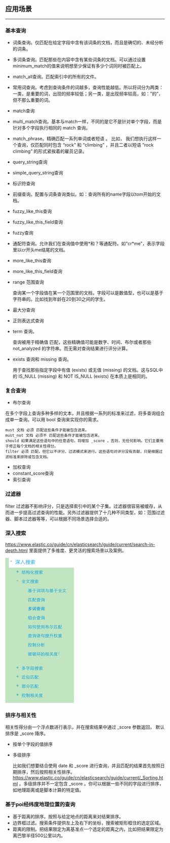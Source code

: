 ## 应用场景

---


### 基本查询

* 词条查询。仅匹配在给定字段中含有该词条的文档，而且是确切的、未经分析的词条。
* 多词条查询。匹配那些在内容中含有某些词条的文档。可以通过设置minimum_match的值来说明想至少保证有多少个词同时被匹配上。
* match_all查询。匹配索引中的所有的文件。
* 常用词查询。考虑到查询条件的词越多，查询性能越低。所以将词分为两类：一类，是重要的词，出现的频率较低；另一类，是出现频率较高，如：”的”，但不那么重要的词。
* match查询
* multi_match查询。基本与match一样，不同的是它不是针对单个字段，而是针对多个字段执行相同的 match 查询。
* match_phrase。精确匹配一系列单词或者短语 。 比如， 我们想执行这样一个查询，仅匹配同时包含 “rock” 和 “climbing” ，并且二者以短语 “rock climbing” 的形式紧挨着的雇员记录。
* query_string查询
* simple_query_string查询
* 标识符查询
* 前缀查询。配置与词条查询类似。如：查询所有的name字段以tom开始的文档。
* fuzzy_like_this查询
* fuzzy_like_this_field查询
* fuzzy查询
* 通配符查询。允许我们在查询值中使用*和？等通配符。如“cr\*me”，表示字段里以cr开头me结尾的文档。
* more_like_this查询
* more_like_this_field查询
* range 范围查询

	查询某一个字段值在某一个范围里的文档，字段可以是数值型，也可以是基于字符串的。比如找到年龄在20到30之间的学生。

* 最大分查询
* 正则表达式查询
* term 查询。
	
	查询被用于精确值 匹配，这些精确值可能是数字、时间、布尔或者那些 not_analyzed 的字符串。而无需对查询结果进行评分计算。

* exists 查询和 missing 查询。

	用于查找那些指定字段中有值 (exists) 或无值 (missing) 的文档。这与SQL中的 IS_NULL (missing) 和 NOT IS_NULL (exists) 在本质上是相同的。


### 复合查询

* 布尔查询

在多个字段上查询多种多样的文本，并且根据一系列的标准来过滤，将多查询组合成单一查询。可以用 bool 查询来实现你的需求。

```
must 文档 必须 匹配这些条件才能被包含进来。
must_not 文档 必须不 匹配这些条件才能被包含进来。
should 如果满足这些语句中的任意语句，将增加 _score ，否则，无任何影响。它们主要用于修正每个文档的相关性得分。
filter 必须 匹配，但它以不评分、过滤模式来进行。这些语句对评分没有贡献，只是根据过滤标准来排除或包含文档。
```

* 加权查询
* constant_score查询
* 索引查询

### 过滤器

filter 过滤器不影响评分，只是选择索引中的某个子集。过滤器很容易被缓存，从而进一步提高过滤查询的性能。另外过滤器提供了十几种不同类型，如：范围过滤器、脚本过滤器等等，可以根据不同场景选择合适的。

### 深入搜索

https://www.elastic.co/guide/cn/elasticsearch/guide/current/search-in-depth.html
里面提供了多维度、更灵活的搜索场景以及案例。

![image](img/13.png)


### 排序与相关性

相关性得分由一个浮点数进行表示，并在搜索结果中通过 _score 参数返回， 默认排序是 _score 降序。

* 按单个字段的值排序

* 多级排序
	
	比如我们想要结合使用 date 和 _score 进行查询，并且匹配的结果首先按照日期排序，然后按照相关性排序。https://www.elastic.co/guide/cn/elasticsearch/guide/current/_Sorting.html
。多级排序并不一定包含 _score 。你可以根据一些不同的字段进行排序， 如地理距离或是脚本计算的特定值。


### 基于poi经纬度地理位置的查询

* 基于距离的排序。按照与给定地点的距离来对结果排序。
* 边界框过滤。搜索条件提供左上及右下的坐标，搜索被矩形框住的选定区域。
* 距离的限制。把结果限定为离基准点一个选定的距离之内，比如把结果限定为离巴黎半径500公里以内。
	

